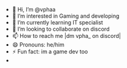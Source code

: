 - 👋 Hi, I’m @vphaa
- 👀 I’m interested in Gaming and developing
- 🌱 I’m currently learning IT specialist
- 💞️ I’m looking to collaborate on discord
- 📫 How to reach me |dm vpha_ on discord|
- 😄 Pronouns: he/him
- ⚡ Fun fact: im a game dev too
- 
<!---
vphaa/vphaa is a ✨ special ✨ repository because its `README.md` (this file) appears on your GitHub profile.
You can click the Preview link to take a look at your changes.
--->
